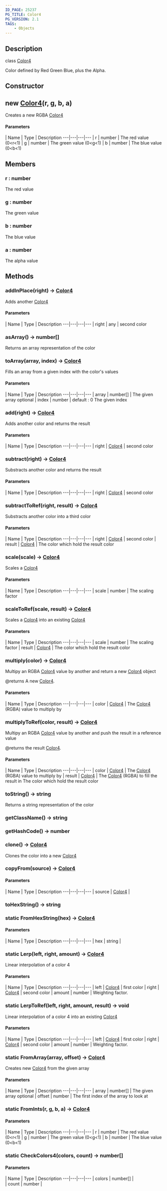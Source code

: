 ```yaml
---
ID_PAGE: 25237
PG_TITLE: Color4
PG_VERSION: 2.1
TAGS:
    - Objects
---
```

## Description

class [Color4](/classes/2.4/Color4)

Color defined by Red Green Blue, plus the Alpha.

## Constructor

## new [Color4](/classes/2.4/Color4)(r, g, b, a)

Creates a new RGBA [Color4](/classes/2.4/Color4)

#### Parameters
 | Name | Type | Description
---|---|---|---
 | r | number |    The red value (0&lt;r&lt;1)
 | g | number |    The green value (0&lt;g&lt;1)
 | b | number |    The blue value (0&lt;b&lt;1)
## Members

### r : number

The red value

### g : number

The green value

### b : number

The blue value

### a : number

The alpha value

## Methods

### addInPlace(right) &rarr; [Color4](/classes/2.4/Color4)

Adds another [Color4](/classes/2.4/Color4)

#### Parameters
 | Name | Type | Description
---|---|---|---
 | right | any |    second color

### asArray() &rarr; number[]

Returns an array representation of the color
### toArray(array, index) &rarr; [Color4](/classes/2.4/Color4)

Fills an array from a given index with the color's values

#### Parameters
 | Name | Type | Description
---|---|---|---
 | array | number[] |    The given array
optional | index | number |    default : 0 The given index
### add(right) &rarr; [Color4](/classes/2.4/Color4)

Adds another color and returns the result

#### Parameters
 | Name | Type | Description
---|---|---|---
 | right | [Color4](/classes/2.4/Color4) |    second color

### subtract(right) &rarr; [Color4](/classes/2.4/Color4)

Substracts another color and returns the result

#### Parameters
 | Name | Type | Description
---|---|---|---
 | right | [Color4](/classes/2.4/Color4) |    second color

### subtractToRef(right, result) &rarr; [Color4](/classes/2.4/Color4)

Substracts another color into a third color

#### Parameters
 | Name | Type | Description
---|---|---|---
 | right | [Color4](/classes/2.4/Color4) |    second color
 | result | [Color4](/classes/2.4/Color4) |    The color which hold the result color
### scale(scale) &rarr; [Color4](/classes/2.4/Color4)

Scales a [Color4](/classes/2.4/Color4)

#### Parameters
 | Name | Type | Description
---|---|---|---
 | scale | number |    The scaling factor

### scaleToRef(scale, result) &rarr; [Color4](/classes/2.4/Color4)

Scales a [Color4](/classes/2.4/Color4) into an existing [Color4](/classes/2.4/Color4)

#### Parameters
 | Name | Type | Description
---|---|---|---
 | scale | number |    The scaling factor
 | result | [Color4](/classes/2.4/Color4) |    The color which hold the result color
### multiply(color) &rarr; [Color4](/classes/2.4/Color4)

Multipy an RGBA [Color4](/classes/2.4/Color4) value by another and return a new [Color4](/classes/2.4/Color4) object

@returns A new [Color4](/classes/2.4/Color4).

#### Parameters
 | Name | Type | Description
---|---|---|---
 | color | [Color4](/classes/2.4/Color4) |  The [Color4](/classes/2.4/Color4) (RGBA) value to multiply by

### multiplyToRef(color, result) &rarr; [Color4](/classes/2.4/Color4)

Multipy an RGBA [Color4](/classes/2.4/Color4) value by another and push the result in a reference value

@returns the result [Color4](/classes/2.4/Color4).

#### Parameters
 | Name | Type | Description
---|---|---|---
 | color | [Color4](/classes/2.4/Color4) |  The [Color4](/classes/2.4/Color4) (RGBA) value to multiply by
 | result | [Color4](/classes/2.4/Color4) |  The [Color4](/classes/2.4/Color4) (RGBA) to fill the result in   The color which hold the result color
### toString() &rarr; string

Returns a string representation of the color
### getClassName() &rarr; string


### getHashCode() &rarr; number


### clone() &rarr; [Color4](/classes/2.4/Color4)

Clones the color into a new [Color4](/classes/2.4/Color4)
### copyFrom(source) &rarr; [Color4](/classes/2.4/Color4)



#### Parameters
 | Name | Type | Description
---|---|---|---
 | source | [Color4](/classes/2.4/Color4) |    

### toHexString() &rarr; string


### static FromHexString(hex) &rarr; [Color4](/classes/2.4/Color4)



#### Parameters
 | Name | Type | Description
---|---|---|---
 | hex | string |   

### static Lerp(left, right, amount) &rarr; [Color4](/classes/2.4/Color4)

Linear interpolation of a color 4

#### Parameters
 | Name | Type | Description
---|---|---|---
 | left | [Color4](/classes/2.4/Color4) |    first color
 | right | [Color4](/classes/2.4/Color4) |    second color
 | amount | number |    Weighting factor.
### static LerpToRef(left, right, amount, result) &rarr; void

Linear interpolation of a color 4 into an existing [Color4](/classes/2.4/Color4)

#### Parameters
 | Name | Type | Description
---|---|---|---
 | left | [Color4](/classes/2.4/Color4) |    first color
 | right | [Color4](/classes/2.4/Color4) |    second color
 | amount | number |    Weighting factor.
### static FromArray(array, offset) &rarr; [Color4](/classes/2.4/Color4)

Creates new [Color4](/classes/2.4/Color4) from the given array

#### Parameters
 | Name | Type | Description
---|---|---|---
 | array | number[] |    The given array
optional | offset | number |    The first index of the array to look at
### static FromInts(r, g, b, a) &rarr; [Color4](/classes/2.4/Color4)



#### Parameters
 | Name | Type | Description
---|---|---|---
 | r | number |    The red value (0&lt;r&lt;1)
 | g | number |    The green value (0&lt;g&lt;1)
 | b | number |    The blue value (0&lt;b&lt;1)
### static CheckColors4(colors, count) &rarr; number[]



#### Parameters
 | Name | Type | Description
---|---|---|---
 | colors | number[] |  
 | count | number |  
